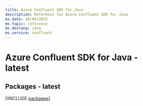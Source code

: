 ```yaml
---
title: Azure Confluent SDK for Java
description: Reference for Azure Confluent SDK for Java
ms.date: 10/09/2025
ms.topic: reference
ms.devlang: java
ms.service: confluent
---
```

# Azure Confluent SDK for Java - latest
## Packages - latest
[!INCLUDE [packages](confluent-index.md)]